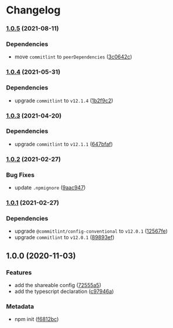 # Changelog

### [1.0.5](https://github.com/b2broker/commitlint-config/compare/v1.0.4...v1.0.5) (2021-08-11)

### Dependencies

- move `commitlint` to `peerDependencies` ([3c0642c](https://github.com/b2broker/commitlint-config/commit/3c0642c3896a4ccd6a263def960611bdd41335ff))

### [1.0.4](https://github.com/b2broker/commitlint-config/compare/v1.0.3...v1.0.4) (2021-05-31)

### Dependencies

- upgrade `commitlint` to `v12.1.4` ([1b2f9c2](https://github.com/b2broker/commitlint-config/commit/1b2f9c2194a17184f3a34d6649be79b5cdfea7a2))

### [1.0.3](https://github.com/b2broker/commitlint-config/compare/v1.0.2...v1.0.3) (2021-04-20)

### Dependencies

- upgrade `commitlint` to `v12.1.1` ([647bfaf](https://github.com/b2broker/commitlint-config/commit/647bfafefbf9aad2cdd730ab833900e20e8ece49))

### [1.0.2](https://github.com/b2broker/commitlint-config/compare/v1.0.1...v1.0.2) (2021-02-27)

### Bug Fixes

- update `.npmignore` ([9aac947](https://github.com/b2broker/commitlint-config/commit/9aac947d73b65ab7e97e12b44ac0e47f8bb64a9a))

### [1.0.1](https://github.com/b2broker/commitlint-config/compare/v1.0.0...v1.0.1) (2021-02-27)

### Dependencies

- upgrade `@commitlint/config-conventional` to `v12.0.1` ([12567fe](https://github.com/b2broker/commitlint-config/commit/12567feb354c0cfc3a39ac6ded7819936762c1c5))
- upgrade `commitlint` to `v12.0.1` ([89893ef](https://github.com/b2broker/commitlint-config/commit/89893efc72a89dac2cda484af04c515e4fde1a53))

## 1.0.0 (2020-11-03)

### Features

- add the shareable config ([72555a5](https://github.com/b2broker/commitlint-config/commit/72555a5eff55d9e966bedcad8d7c44dd4be862b8))
- add the typescript declaration ([c97946a](https://github.com/b2broker/commitlint-config/commit/c97946a6ee7ff44dc2dbf16afda551417d176532))

### Metadata

- npm init ([f6812bc](https://github.com/b2broker/commitlint-config/commit/f6812bc147e6cce7f3c6758c635fa6a978729cf5))
